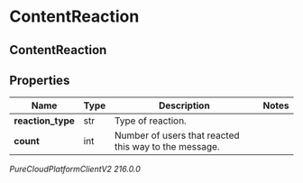 # ContentReaction

## ContentReaction

## Properties

|Name | Type | Description | Notes|
|------------ | ------------- | ------------- | -------------|
| **reaction_type** | str | Type of reaction. | |
| **count** | int | Number of users that reacted this way to the message. | |



_PureCloudPlatformClientV2 216.0.0_
